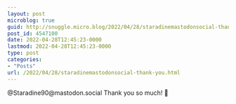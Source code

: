 ```yaml
---
layout: post
microblog: true
guid: http://snuggle.micro.blog/2022/04/28/staradinemastodonsocial-thank-you.html
post_id: 4547100
date: 2022-04-28T12:45:23-0000
lastmod: 2022-04-28T12:45:23-0000
type: post
categories:
- "Posts"
url: /2022/04/28/staradinemastodonsocial-thank-you.html
---
```

<p>@Staradine90@mastodon.social Thank you so much! 🥰</p>

